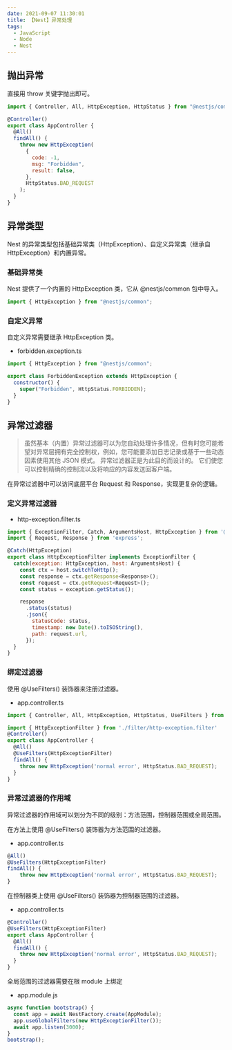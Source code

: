 ```yaml
---
date: 2021-09-07 11:30:01
title: 【Nest】异常处理
tags:
  - JavaScript
  - Node
  - Nest
---
```


## 抛出异常

直接用 throw 关键字抛出即可。

```js
import { Controller, All, HttpException, HttpStatus } from "@nestjs/common";

@Controller()
export class AppController {
  @All()
  findAll() {
    throw new HttpException(
      {
        code: -1,
        msg: "Forbidden",
        result: false,
      },
      HttpStatus.BAD_REQUEST
    );
  }
}
```

## 异常类型

Nest 的异常类型包括基础异常类（HttpException）、自定义异常类（继承自 HttpException）和内置异常。

### 基础异常类

Nest 提供了一个内置的 HttpException 类，它从 @nestjs/common 包中导入。

```js
import { HttpException } from "@nestjs/common";
```

### 自定义异常

自定义异常需要继承 HttpException 类。

- forbidden.exception.ts

```js
import { HttpException } from "@nestjs/common";

export class ForbiddenException extends HttpException {
  constructor() {
    super("Forbidden", HttpStatus.FORBIDDEN);
  }
}
```

## 异常过滤器

> 虽然基本（内置）异常过滤器可以为您自动处理许多情况，但有时您可能希望对异常层拥有完全控制权，例如，您可能要添加日志记录或基于一些动态因素使用其他 JSON 模式。 异常过滤器正是为此目的而设计的。 它们使您可以控制精确的控制流以及将响应的内容发送回客户端。

在异常过滤器中可以访问底层平台 Request 和 Response，实现更复杂的逻辑。

### 定义异常过滤器

- http-exception.filter.ts

```js
import { ExceptionFilter, Catch, ArgumentsHost, HttpException } from '@nestjs/common';
import { Request, Response } from 'express';

@Catch(HttpException)
export class HttpExceptionFilter implements ExceptionFilter {
  catch(exception: HttpException, host: ArgumentsHost) {
    const ctx = host.switchToHttp();
    const response = ctx.getResponse<Response>();
    const request = ctx.getRequest<Request>();
    const status = exception.getStatus();

    response
      .status(status)
      .json({
        statusCode: status,
        timestamp: new Date().toISOString(),
        path: request.url,
      });
  }
}
```

### 绑定过滤器

使用 @UseFilters() 装饰器来注册过滤器。

- app.controller.ts

```js
import { Controller, All, HttpException, HttpStatus, UseFilters } from '@nestjs/common';

import { HttpExceptionFilter } from './filter/http-exception.filter'
@Controller()
export class AppController {
  @All()
  @UseFilters(HttpExceptionFilter)
  findAll() {
    throw new HttpException('normal error', HttpStatus.BAD_REQUEST);
  }
}

```


### 异常过滤器的作用域

异常过滤器的作用域可以划分为不同的级别：方法范围，控制器范围或全局范围。

在方法上使用 @UseFilters() 装饰器为方法范围的过滤器。

- app.controller.ts

```js
@All()
@UseFilters(HttpExceptionFilter)
findAll() {
    throw new HttpException('normal error', HttpStatus.BAD_REQUEST);
}
```

在控制器类上使用 @UseFilters() 装饰器为控制器范围的过滤器。

- app.controller.ts

```js
@Controller()
@UseFilters(HttpExceptionFilter)
export class AppController {
  @All()
  findAll() {
    throw new HttpException('normal error', HttpStatus.BAD_REQUEST);
  }
}
```

全局范围的过滤器需要在根 module 上绑定

- app.module.js

```js
async function bootstrap() {
  const app = await NestFactory.create(AppModule);
  app.useGlobalFilters(new HttpExceptionFilter());
  await app.listen(3000);
}
bootstrap();
```